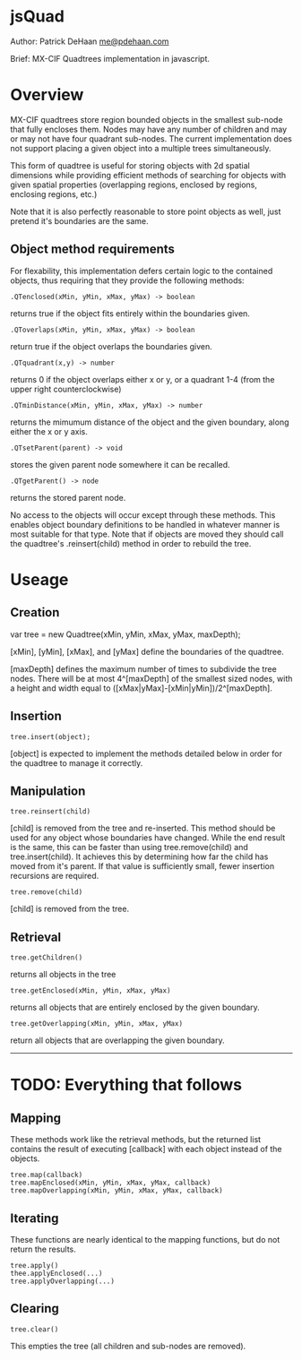 jsQuad
===
Author: Patrick DeHaan <me@pdehaan.com>

Brief:  MX-CIF Quadtrees implementation in javascript.

Overview
===
MX-CIF quadtrees store region bounded objects in the smallest sub-node that fully encloses them. Nodes may have any number of children and may or may not have four quadrant sub-nodes. The current implementation does not support placing a given object into a multiple trees simultaneously.

This form of quadtree is useful for storing objects with 2d spatial dimensions while providing efficient methods of searching for objects with given spatial properties (overlapping regions, enclosed by regions, enclosing regions, etc.)

Note that it is also perfectly reasonable to store point objects as well, just pretend it's boundaries are the same.


Object method requirements
---
For flexability, this implementation defers certain logic to the contained objects, thus requiring that they provide the following methods:

	.QTenclosed(xMin, yMin, xMax, yMax) -> boolean
returns true if the object fits entirely within the boundaries given.

	.QToverlaps(xMin, yMin, xMax, yMax) -> boolean
return true if the object overlaps the boundaries given.

	.QTquadrant(x,y) -> number
returns 0 if the object overlaps either x or y, or a quadrant 1-4 (from the upper right counterclockwise)

	.QTminDistance(xMin, yMin, xMax, yMax) -> number
returns the mimumum distance of the object and the given boundary, along either the x or y axis.

	.QTsetParent(parent) -> void
stores the given parent node somewhere it can be recalled.

	.QTgetParent() -> node
returns the stored parent node.

No access to the objects will occur except through these methods. This enables object boundary definitions to be handled in whatever manner is most suitable for that type. Note that if objects are moved they should call the quadtree's .reinsert(child) method in order to rebuild the tree.

Useage
===
Creation
---
var tree = new Quadtree(xMin, yMin, xMax, yMax, maxDepth);

[xMin], [yMin], [xMax], and [yMax] define the boundaries of the quadtree.

[maxDepth] defines the maximum number of times to subdivide the tree nodes.
There will be at most 4^[maxDepth] of the smallest sized nodes, with a height
and width equal to ([xMax|yMax]-[xMin|yMin])/2^[maxDepth].

Insertion
---
	tree.insert(object);

[object] is expected to implement the methods detailed below in order for the quadtree to manage it correctly.

Manipulation
---
	tree.reinsert(child)

[child] is removed from the tree and re-inserted. This method should be used for any object whose boundaries have changed. While the end result is the same, this can be faster than using tree.remove(child) and tree.insert(child). It achieves this by determining how far the child has moved from it's parent.
If that value is sufficiently small, fewer insertion recursions are required.

	tree.remove(child)
[child] is removed from the tree.

Retrieval
---
	tree.getChildren()
returns all objects in the tree

	tree.getEnclosed(xMin, yMin, xMax, yMax)
returns all objects that are entirely enclosed by the given boundary.

	tree.getOverlapping(xMin, yMin, xMax, yMax)
return all objects that are overlapping the given boundary.

---

TODO: Everything that follows
===

Mapping
---
These methods work like the retrieval methods, but the returned list contains
the result of executing [callback] with each object instead of the objects.

	tree.map(callback)
	tree.mapEnclosed(xMin, yMin, xMax, yMax, callback)
	tree.mapOverlapping(xMin, yMin, xMax, yMax, callback)

Iterating
---
These functions are nearly identical to the mapping functions, but do not
return the results.

	tree.apply()
	thee.applyEnclosed(...)
	tree.applyOverlapping(...)

Clearing
---
	tree.clear()
This empties the tree (all children and sub-nodes are removed).

